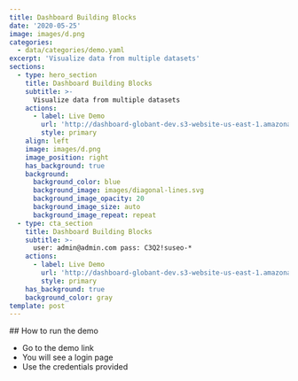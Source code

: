 ```yaml
---
title: Dashboard Building Blocks
date: '2020-05-25'
image: images/d.png
categories:
  - data/categories/demo.yaml
excerpt: 'Visualize data from multiple datasets'
sections:
  - type: hero_section
    title: Dashboard Building Blocks
    subtitle: >-
      Visualize data from multiple datasets
    actions:
      - label: Live Demo
        url: 'http://dashboard-globant-dev.s3-website-us-east-1.amazonaws.com/'
        style: primary
    align: left
    image: images/d.png
    image_position: right
    has_background: true
    background:
      background_color: blue
      background_image: images/diagonal-lines.svg
      background_image_opacity: 20
      background_image_size: auto
      background_image_repeat: repeat
  - type: cta_section
    title: Dashboard Building Blocks
    subtitle: >-
      user: admin@admin.com pass: C3Q2!suseo-*
    actions:
      - label: Live Demo
        url: 'http://dashboard-globant-dev.s3-website-us-east-1.amazonaws.com/'
        style: primary
    has_background: true
    background_color: gray
template: post
---
```

## How to run the demo

- Go to the demo link
- You will see a login page
- Use the credentials provided
